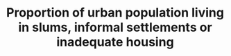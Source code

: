 ﻿---
data_non_statistical: false
data_show_map: false
goal_meta_link: https://unstats.un.org/sdgs/metadata/files/Metadata-11-01-01.pdf
goal_meta_link_text: United Nations Sustainable Development Goals Metadata (PDF 93.1KB)
graph_title: 'Proportion of urban population living in slums, informal settlements or inadequate housing'
graph_type: line
indicator: 11.1.1
indicator_name: Proportion of urban population living in slums, informal settlements or inadequate housing
indicator_definition: As adopted in the MDG,household where the inhabitants suffer one or more of the following ‘household deprivations; Lack of access to improved water source, Lack of access to improved sanitation facilities,Lack of sufficient living area,Lack of housing durability and,Lack of security of tenure
layout: indicator
permalink: /11-1-1/
published: true
reporting_status: complete
sdg_goal: '11'
source_organisation: National Institute of Statistics of Rwanda
source_periodicity_1: Three years
source_earliest_available_1: 2016-17
source_geographical_coverage_1: Rwanda
source_url_text_1: Integrated Household Living Conditions Survey (EICV)
source_url_text_2: http://statistics.gov.rw/publication/eicv-5-main-indicators-report-201617
source_contact_1: info@statistics.gov.rw
source_active_1: true
source_active_2: false
source_active_3: false
source_active_4: false
source_active_5: false
source_active_6: false
target: By 2030, ensure access for all to adequate, safe and affordable housing and
  basic services and upgrade slums
target_id: '11.1'
title: Proportion of urban population living in slums, informal settlements or inadequate
  housing
un_custodian_agency: United Nations Human Settlements Programme (UN-Habitat)
un_designated_tier: '1'
indicator_sort_order: 11-01-01
---
